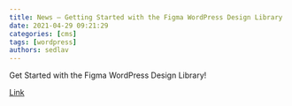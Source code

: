 ```yaml
---
title: News – Getting Started with the Figma WordPress Design Library
date: 2021-04-29 09:21:29
categories: [cms]
tags: [wordpress]
authors: sedlav
---
```


Get Started with the Figma WordPress Design Library!

[Link](https://wordpress.org/news/2021/04/getting-started-with-the-figma-wordpress-design-library/)
